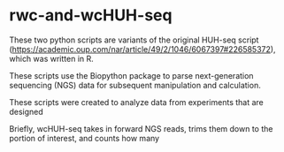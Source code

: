# rwc-and-wcHUH-seq

These two python scripts are variants of the original HUH-seq script (https://academic.oup.com/nar/article/49/2/1046/6067397#226585372), which was written in R.

These scripts use the Biopython package to parse next-generation sequencing (NGS) data for subsequent manipulation and calculation.

These scripts were created to analyze data from experiments that are designed 

Briefly, wcHUH-seq takes in forward NGS reads, trims them down to the portion of interest, and counts how many 
